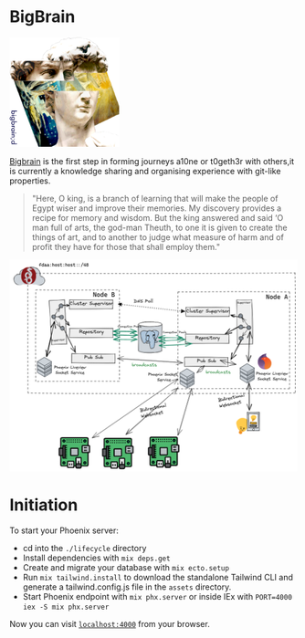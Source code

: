 
# BigBrain

![BigBrain](./priv/static/images/bigbrainlogo.png)

[Bigbrain](https://bigbrain.link) is the first step in forming journeys a10ne or t0geth3r with others,it is currently  a knowledge sharing and organising experience with git-like properties.

> "Here, O king, is a branch of learning that will make the people of Egypt wiser and improve their memories. My discovery provides a recipe for memory and wisdom. But the king answered and said ‘O man full of arts, the god-man Theuth, to one it is given to create the things of art, and to another to judge what measure of harm and of profit they have for those that shall employ them."

![System Architecture](./priv/static/images/architecture.png)

# Initiation

To start your Phoenix server:

  * cd into the `./lifecycle` directory
  * Install dependencies with `mix deps.get`
  * Create and migrate your database with `mix ecto.setup`
  * Run `mix tailwind.install` to download the standalone Tailwind CLI and generate a tailwind.config.js file in the `assets` directory.
  * Start Phoenix endpoint with `mix phx.server` or inside IEx with `PORT=4000 iex -S mix phx.server`

Now you can visit [`localhost:4000`](http://localhost:4000) from your browser.

